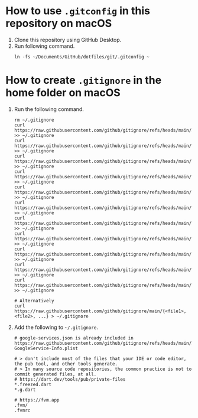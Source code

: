 # How to use `.gitconfig` in this repository on macOS
1. Clone this repository using GitHub Desktop.
2. Run following command.
    ```shell
    ln -fs ~/Documents/GitHub/dotfiles/git/.gitconfig ~
    ```

# How to create `.gitignore` in the home folder on macOS
1. Run the following command.
    ```shell
    rm ~/.gitignore
    curl https://raw.githubusercontent.com/github/gitignore/refs/heads/main/Android.gitignore >> ~/.gitignore
    curl https://raw.githubusercontent.com/github/gitignore/refs/heads/main/Dart.gitignore >> ~/.gitignore
    curl https://raw.githubusercontent.com/github/gitignore/refs/heads/main/Firebase.gitignore >> ~/.gitignore
    curl https://raw.githubusercontent.com/github/gitignore/refs/heads/main/Flutter.gitignore >> ~/.gitignore
    curl https://raw.githubusercontent.com/github/gitignore/refs/heads/main/Global/macOS.gitignore >> ~/.gitignore
    curl https://raw.githubusercontent.com/github/gitignore/refs/heads/main/Global/VisualStudioCode.gitignore >> ~/.gitignore
    curl https://raw.githubusercontent.com/github/gitignore/refs/heads/main/Global/Xcode.gitignore >> ~/.gitignore
    curl https://raw.githubusercontent.com/github/gitignore/refs/heads/main/Gradle.gitignore >> ~/.gitignore
    curl https://raw.githubusercontent.com/github/gitignore/refs/heads/main/Kotlin.gitignore >> ~/.gitignore
    curl https://raw.githubusercontent.com/github/gitignore/refs/heads/main/Python.gitignore >> ~/.gitignore
    curl https://raw.githubusercontent.com/github/gitignore/refs/heads/main/Swift.gitignore >> ~/.gitignore
    ```

    ```shell
    # Alternatively
    curl https://raw.githubusercontent.com/github/gitignore/main/{<file1>, <file2>, ...} > ~/.gitignore
    ```
2. Add the following to `~/.gitignore`.
    ```gitignore
    # google-services.json is already included in https://raw.githubusercontent.com/github/gitignore/refs/heads/main/Android.gitignore
    GoogleService-Info.plist

    # > don't include most of the files that your IDE or code editor, the pub tool, and other tools generate.
    # > In many source code repositories, the common practice is not to commit generated files, at all.
    # https://dart.dev/tools/pub/private-files
    *.freezed.dart
    *.g.dart

    # https://fvm.app
    .fvm/
    .fvmrc
    ```
